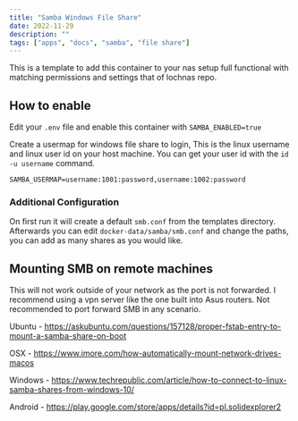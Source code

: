 ```yaml
---
title: "Samba Windows File Share"
date: 2022-11-29
description: ""
tags: ["apps", "docs", "samba", "file share"]
---
```


This is a template to add this container to your nas setup full functional with matching permissions and settings that of lochnas repo.


## How to enable

Edit your `.env` file and enable this container with `SAMBA_ENABLED=true`

Create a usermap for windows file share to login, This is the linux username and linux user id on your host machine. You can get your user id with the `id -u username` command.

```
SAMBA_USERMAP=username:1001:password,username:1002:password
```

### Additional Configuration

On first run it will create a default `smb.conf` from the templates directory. Afterwards you can edit `docker-data/samba/smb.conf` and change the paths, you can add as many shares as you would like.

## Mounting SMB on remote machines

This will not work outside of your network as the port is not forwarded. I recommend using a vpn server like the one built into Asus routers. Not recommended to port forward SMB in any scenario.

Ubuntu - https://askubuntu.com/questions/157128/proper-fstab-entry-to-mount-a-samba-share-on-boot

OSX - https://www.imore.com/how-automatically-mount-network-drives-macos

Windows - https://www.techrepublic.com/article/how-to-connect-to-linux-samba-shares-from-windows-10/

Android - https://play.google.com/store/apps/details?id=pl.solidexplorer2
